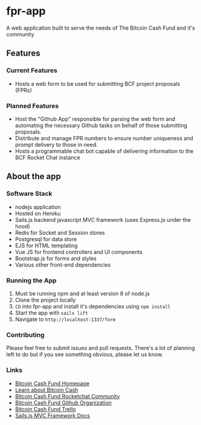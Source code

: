# fpr-app

A web application built to serve the needs of The Bitcoin Cash Fund and it's community

## Features

### Current Features
- Hosts a web form to be used for submitting BCF project proposals (FPRs)

### Planned Features
- Host the "Github App" responsible for parsing the web form and automating the necessary Github tasks on behalf of those submitting proposals.
- Distribute and manage FPR numbers to ensure number uniqueness and prompt delivery to those in need.
- Hosts a programmable chat bot capable of delivering information to the BCF Rocket Chat instance

## About the app

### Software Stack
- nodejs application
- Hosted on Heroku
- Sails.js backend javascript MVC framework (uses Express.js under the hood)
- Redis for Socket and Session stores
- Postgresql for data store
- EJS for HTML templating
- Vue JS for frontend controllers and UI components
- Bootstrap.js for forms and styles
- Various other front-end dependencies

### Running the App
1. Must be running npm and at least version 8 of node.js
2. Clone the project locally
3. `CD` into fpr-app and install it's dependencies using `npm install`
4. Start the app with `sails lift`
5. Navigate to `http://localhost:1337/form`

### Contributing
Please feel free to submit issues and pull requests.  There's a lot of planning left to do but if you see something obvious, please let us know. 

### Links

+ [Bitcoin Cash Fund Homepage](https://thebitcoincash.fund/)
+ [Learn about Bitcoin Cash](https://www.bitcoincash.org/)
+ [Bitcoin Cash Fund Rocketchat Community](https://chat.thebitcoincash.fund/)
+ [Bitcoin Cash Fund Github Organization](https://github.com/The-Bitcoin-Cash-Fund/)
+ [Bitcoin Cash Fund Trello](https://trello.com/bitcoincashfund)
+ [Sails.js MVC Framework Docs](https://next.sailsjs.com/documentation/reference)
